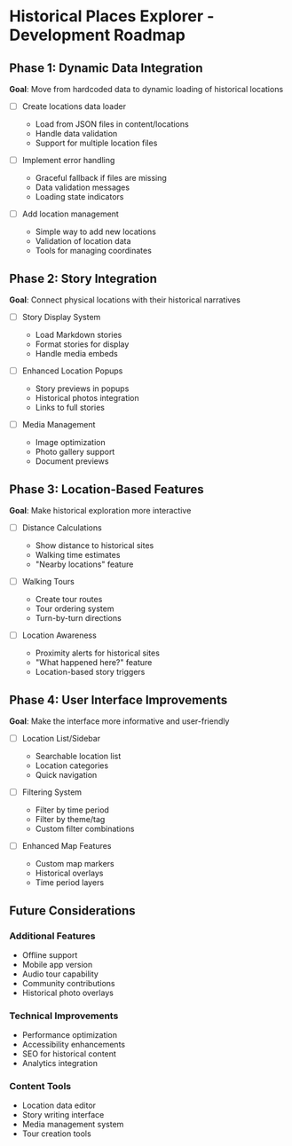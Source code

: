 # Historical Places Explorer - Development Roadmap

## Phase 1: Dynamic Data Integration
**Goal**: Move from hardcoded data to dynamic loading of historical locations

- [ ] Create locations data loader
  - Load from JSON files in content/locations
  - Handle data validation
  - Support for multiple location files

- [ ] Implement error handling
  - Graceful fallback if files are missing
  - Data validation messages
  - Loading state indicators

- [ ] Add location management
  - Simple way to add new locations
  - Validation of location data
  - Tools for managing coordinates

## Phase 2: Story Integration
**Goal**: Connect physical locations with their historical narratives

- [ ] Story Display System
  - Load Markdown stories
  - Format stories for display
  - Handle media embeds

- [ ] Enhanced Location Popups
  - Story previews in popups
  - Historical photos integration
  - Links to full stories

- [ ] Media Management
  - Image optimization
  - Photo gallery support
  - Document previews

## Phase 3: Location-Based Features
**Goal**: Make historical exploration more interactive

- [ ] Distance Calculations
  - Show distance to historical sites
  - Walking time estimates
  - "Nearby locations" feature

- [ ] Walking Tours
  - Create tour routes
  - Tour ordering system
  - Turn-by-turn directions

- [ ] Location Awareness
  - Proximity alerts for historical sites
  - "What happened here?" feature
  - Location-based story triggers

## Phase 4: User Interface Improvements
**Goal**: Make the interface more informative and user-friendly

- [ ] Location List/Sidebar
  - Searchable location list
  - Location categories
  - Quick navigation

- [ ] Filtering System
  - Filter by time period
  - Filter by theme/tag
  - Custom filter combinations

- [ ] Enhanced Map Features
  - Custom map markers
  - Historical overlays
  - Time period layers

## Future Considerations

### Additional Features
- Offline support
- Mobile app version
- Audio tour capability
- Community contributions
- Historical photo overlays

### Technical Improvements
- Performance optimization
- Accessibility enhancements
- SEO for historical content
- Analytics integration

### Content Tools
- Location data editor
- Story writing interface
- Media management system
- Tour creation tools